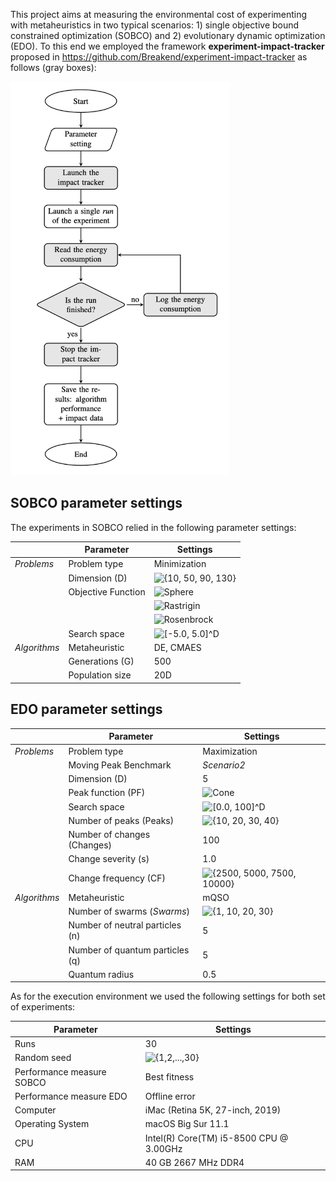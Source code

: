 This project aims at measuring the environmental cost of experimenting with metaheuristics in two typical scenarios: 1) single objective bound constrained optimization (SOBCO) and 2) evolutionary dynamic optimization (EDO). To this end we employed the framework **experiment-impact-tracker** proposed in https://github.com/Breakend/experiment-impact-tracker as follows (gray boxes):

<img src="flowchart.png" width="350">

## SOBCO parameter settings

The experiments in SOBCO relied in the following parameter settings:

|             | **Parameter**               | **Settings**                                                             |
|-------------|-----------------------------|--------------------------------------------------------------------------|
|*Problems*   | Problem type                | Minimization                                                             |
|             | Dimension (D)             | <img src="https://latex.codecogs.com/svg.latex?{\in\{10,50,90,130\}}" title="{10, 50, 90, 130}"/>                                                |
|             | Objective Function          | <img src="https://latex.codecogs.com/svg.latex?{Sphere(x)}=\sum_{i=1}^{D}{x_i^2}" title="Sphere"/>|
|             |                             | <img src="https://latex.codecogs.com/svg.latex?{Rastrigin(x)}={10D}+\sum_{i=1}^{D}{x_i^2}-10\cos(2{\pi}{x_i})" title="Rastrigin"/>            |
|             |                             | <img src="https://latex.codecogs.com/svg.latex?{Rosenbrock(x)}=\sum_{i=1}^{D-1}(1-{x_i})^2+100(x_{i+1}-{x_i}^2)^2" title="Rosenbrock"/> |
|             | Search space                | <img src="https://latex.codecogs.com/svg.latex?{[-5.0,5.0]^D}" title="[-5.0, 5.0]^D"/>                                                          |
|*Algorithms* | Metaheuristic               | DE, CMAES                                                                |
|             | Generations (G)             | 500                                                                    |
|             | Population size             | 20D                                                                    |


## EDO parameter settings

|                 | **Parameter**                     | **Settings**                                  |
|-----------------|-----------------------------------|-----------------------------------------------|
| *Problems*      | Problem type                      | Maximization                                  |
|                 | Moving Peak Benchmark             | *Scenario2*                            |
|                 | Dimension (D)                   | 5                                           |
|                 | Peak function (PF)              | <img src="https://latex.codecogs.com/svg.latex?{Cone(x)}=\sqrt{\sum_{i}^D({x_{i}^p}-{x_i})^2}" title="Cone"/> |
|                 | Search space                      | <img src="https://latex.codecogs.com/svg.latex?{[0.0,100]^D}" title="[0.0, 100]^D"/>                                |
|                 | Number of peaks (Peaks)         | <img src="https://latex.codecogs.com/svg.latex?{\in\{10,20,30,40\}}" title="{10, 20, 30, 40}"/>                      |
|                 | Number of changes (Changes)     | 100                                         |
|                 | Change severity (s)             | 1.0                                         |
|                 | Change frequency (CF)           | <img src="https://latex.codecogs.com/svg.latex?{\in\{2500,5000,7500,10000\}}" title="{2500, 5000, 7500, 10000}"/>             |
|*Algorithms*     | Metaheuristic                     | mQSO                                        |
|                 | Number of swarms ($Swarms$)       | <img src="https://latex.codecogs.com/svg.latex?{\in\{1,10,20,30\}}" title="{1, 10, 20, 30}"/>                       |
|                 | Number of neutral particles (n) | 5                                           |
|                 | Number of quantum particles (q) | 5                                           |
|                 | Quantum radius                  | 0.5                                           |



As for the execution environment we used the following settings for both set of experiments:

| **Parameter**               | **Settings**                                                             |
|-----------------------------|--------------------------------------------------------------------------|
| Runs                        | 30                                                                       |
| Random seed                 | <img src="https://latex.codecogs.com/svg.latex?{\in\{1,2,{...},30\}}" title="{1,2,...,30}"/>                                                 |
| Performance measure SOBCO   | Best fitness                                                             |
| Performance measure EDO     | Offline error                                                            |
| Computer                    | iMac (Retina 5K, 27-inch, 2019)                                          |
| Operating System            | macOS Big Sur 11.1                                                       |
| CPU                         | Intel(R) Core(TM) i5-8500 CPU @ 3.00GHz                                  |
| RAM                         | 40 GB 2667 MHz DDR4                                                      |



